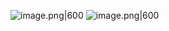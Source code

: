 ![image.png|600](https://fig-1321973591.cos.ap-nanjing.myqcloud.com/20250510175241.png)
![image.png|600](https://fig-1321973591.cos.ap-nanjing.myqcloud.com/20250519222107.png)

